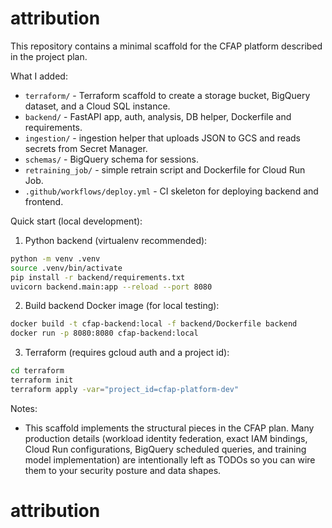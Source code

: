 # attribution

This repository contains a minimal scaffold for the CFAP platform described in the project plan.

What I added:
- `terraform/` - Terraform scaffold to create a storage bucket, BigQuery dataset, and a Cloud SQL instance.
- `backend/` - FastAPI app, auth, analysis, DB helper, Dockerfile and requirements.
- `ingestion/` - ingestion helper that uploads JSON to GCS and reads secrets from Secret Manager.
- `schemas/` - BigQuery schema for sessions.
- `retraining_job/` - simple retrain script and Dockerfile for Cloud Run Job.
- `.github/workflows/deploy.yml` - CI skeleton for deploying backend and frontend.

Quick start (local development):

1. Python backend (virtualenv recommended):

```bash
python -m venv .venv
source .venv/bin/activate
pip install -r backend/requirements.txt
uvicorn backend.main:app --reload --port 8080
```

2. Build backend Docker image (for local testing):

```bash
docker build -t cfap-backend:local -f backend/Dockerfile backend
docker run -p 8080:8080 cfap-backend:local
```

3. Terraform (requires gcloud auth and a project id):

```bash
cd terraform
terraform init
terraform apply -var="project_id=cfap-platform-dev"
```

Notes:
- This scaffold implements the structural pieces in the CFAP plan. Many production details
  (workload identity federation, exact IAM bindings, Cloud Run configurations, BigQuery scheduled queries,
  and training model implementation) are intentionally left as TODOs so you can wire them to your security
  posture and data shapes.
# attribution